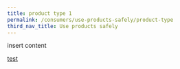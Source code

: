 ```yaml
---
title: product type 1
permalink: /consumers/use-products-safely/product-type
third_nav_title: Use products safely
---
```


insert content

[test](/_consumers/02-use-products-safely/x)
